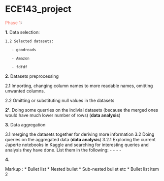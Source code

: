 # ECE143_project

<span style="color:salmon;"> Phase 1</span>:

**1**. Data selection:

    1.2 Selected datasets:
    
       - goodreads
       
       - Amazon 
       
       - fdfdf      
**2**. Datasets preprocessing

   2.1 Importing, changing column names to more readable names, omitting unwanted columns.
  
   2.2 Omitting or substituting null values in the datasets
   
**2'**. Doing some querries on the indivial datasets (because the merged ones would have much lower number of rows) (**data analysis**)
     
**3**. Data aggregation

  3.1 merging the datasets together for deriving more information
  3.2 Doing queries on the aggregated data (**data analysis**)
    3.2.1 Exploring  the current Juperte notebooks in Kaggle and searching for interesting queries and analysis they have done. List them in the following:
      - 
      -
      -
      -
      
**4**. 

 Markup : * Bullet list
              * Nested bullet
                  * Sub-nested bullet etc
          * Bullet list item 2
